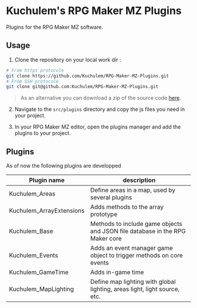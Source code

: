 # Kuchulem's RPG Maker MZ Plugins
Plugins for the RPG Maker MZ software. 

## Usage

1. Clone the repository on your local work dir :

```sh
# From https protocole
git clone https://github.com/Kuchulem/RPG-Maker-MZ-Plugins.git
# From SSH protocole
git clone git@github.com:Kuchulem/RPG-Maker-MZ-Plugins.git
```

> As an alternative you can download a zip of the source code [here](https://github.com/Kuchulem/RPG-Maker-MZ-Plugins/archive/refs/heads/main.zip).

2. Navigate to the `src/plugins` directory and copy the js files you need in your project.

3. In your RPG Maker MZ editor, open the plugins manager and add the plugins to your project.

## Plugins

As of now the following plugins are developped

| Plugin name              | description                                                                  |
| ------------------------ | ---------------------------------------------------------------------------- |
| Kuchulem_Areas           | Define areas in a map, used by several plugins                               |
| Kuchulem_ArrayExtensions | Adds methods to the array prototype                                          |
| Kuchulem_Base            | Methods to include game objects and JSON file database in the RPG Maker core |
| Kuchulem_Events          | Adds an event manager game object to trigger methods on core events          |
| Kuchulem_GameTime        | Adds in-game time                                                            |
| Kuchulem_MapLighting     | Define map lighting with global lighting, areas light, light source, etc.    |
